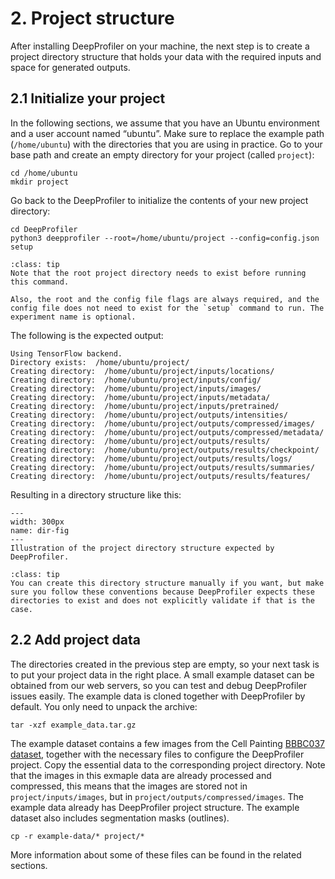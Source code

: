 # 2. Project structure

After installing DeepProfiler on your machine, the next step is to create a project directory structure that holds your data with the required inputs and space for generated outputs.


## **2.1 Initialize your project**

In the following sections, we assume that you have an Ubuntu environment and a user account named “ubuntu”. Make sure to replace the example path (`/home/ubuntu`) with the directories that you are using in practice. Go to your base path and create an empty directory for your project (called `project`):


```
cd /home/ubuntu
mkdir project
```


Go back to the DeepProfiler to initialize the contents of your new project directory:


```
cd DeepProfiler
python3 deepprofiler --root=/home/ubuntu/project --config=config.json setup
```

```{admonition} Note
:class: tip
Note that the root project directory needs to exist before running this command.

Also, the root and the config file flags are always required, and the config file does not need to exist for the `setup` command to run. The experiment name is optional.
```


The following is the expected output:


```
Using TensorFlow backend.
Directory exists:  /home/ubuntu/project/
Creating directory:  /home/ubuntu/project/inputs/locations/
Creating directory:  /home/ubuntu/project/inputs/config/
Creating directory:  /home/ubuntu/project/inputs/images/
Creating directory:  /home/ubuntu/project/inputs/metadata/
Creating directory:  /home/ubuntu/project/inputs/pretrained/
Creating directory:  /home/ubuntu/project/outputs/intensities/
Creating directory:  /home/ubuntu/project/outputs/compressed/images/
Creating directory:  /home/ubuntu/project/outputs/compressed/metadata/
Creating directory:  /home/ubuntu/project/outputs/results/
Creating directory:  /home/ubuntu/project/outputs/results/checkpoint/
Creating directory:  /home/ubuntu/project/outputs/results/logs/
Creating directory:  /home/ubuntu/project/outputs/results/summaries/
Creating directory:  /home/ubuntu/project/outputs/results/features/
```


Resulting in a directory structure like this:


```{figure} images/image2.png
---
width: 300px
name: dir-fig
---
Illustration of the project directory structure expected by DeepProfiler.
```

```{admonition} Note
:class: tip
You can create this directory structure manually if you want, but make sure you follow these conventions because DeepProfiler expects these directories to exist and does not explicitly validate if that is the case.
```



## **2.2 Add project data**

The directories created in the previous step are empty, so your next task is to put your project data in the right place. A small example dataset can be obtained from our web servers, so you can test and debug DeepProfiler issues easily. The example data is cloned together with DeepProfiler by default. You only need to unpack the archive:

```
tar -xzf example_data.tar.gz
```

The example dataset contains a few images from the Cell Painting [BBBC037 dataset](https://bbbc.broadinstitute.org/BBBC037), together with the necessary files to configure the DeepProfiler project. Copy the essential data to the corresponding project directory. Note that the images in this exmaple data are already processed and compressed, this means that the images are stored not in `project/inputs/images`, but in `project/outputs/compressed/images`. The example data already has DeepProfiler project structure. The example dataset also includes segmentation masks (outlines).

```
cp -r example-data/* project/*
```

More information about some of these files can be found in the related sections.
